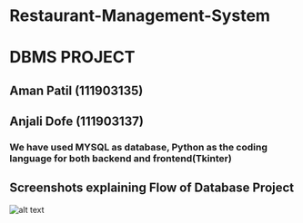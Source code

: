 # Restaurant-Management-System
# DBMS PROJECT
## Aman Patil (111903135)
## Anjali Dofe (111903137)
### We have used MYSQL as database, Python as the coding language for both backend and frontend(Tkinter)
## Screenshots explaining Flow of Database Project

![alt text](https://github.com/[anjalidofe]/[DBMS-Restaurant-Management-System]/blob/[main]/Order_GUI.png?raw=true)
